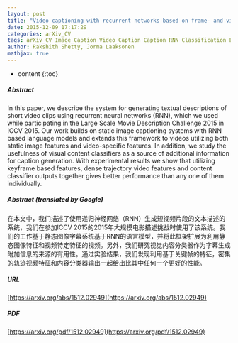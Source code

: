```yaml
---
layout: post
title: "Video captioning with recurrent networks based on frame- and video-level features and visual content classification"
date: 2015-12-09 17:17:29
categories: arXiv_CV
tags: arXiv_CV Image_Caption Video_Caption Caption RNN Classification Language_Model
author: Rakshith Shetty, Jorma Laaksonen
mathjax: true
---
```


* content
{:toc}

##### Abstract
In this paper, we describe the system for generating textual descriptions of short video clips using recurrent neural networks (RNN), which we used while participating in the Large Scale Movie Description Challenge 2015 in ICCV 2015. Our work builds on static image captioning systems with RNN based language models and extends this framework to videos utilizing both static image features and video-specific features. In addition, we study the usefulness of visual content classifiers as a source of additional information for caption generation. With experimental results we show that utilizing keyframe based features, dense trajectory video features and content classifier outputs together gives better performance than any one of them individually.

##### Abstract (translated by Google)
在本文中，我们描述了使用递归神经网络（RNN）生成短视频片段的文本描述的系统，我们在参加ICCV 2015的2015年大规模电影描述挑战时使用了该系统。我们的工作基于静态图像字幕系统基于RNN的语言模型，并将此框架扩展为利用静态图像特征和视频特定特征的视频。另外，我们研究视觉内容分类器作为字幕生成附加信息的来源的有用性。通过实验结果，我们发现利用基于关键帧的特征，密集的轨迹视频特征和内容分类器输出一起给出比其中任何一个更好的性能。

##### URL
[https://arxiv.org/abs/1512.02949](https://arxiv.org/abs/1512.02949)

##### PDF
[https://arxiv.org/pdf/1512.02949](https://arxiv.org/pdf/1512.02949)


